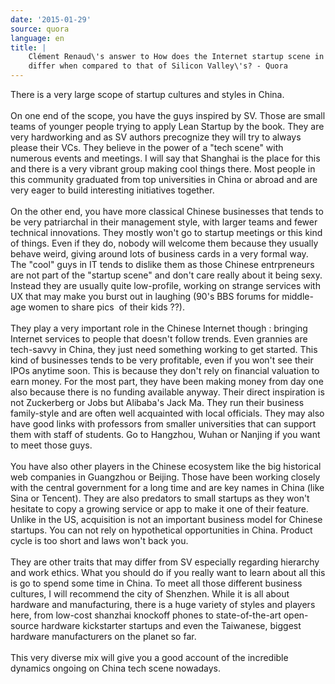 ```yaml
---
date: '2015-01-29'
source: quora
language: en
title: |
    Clément Renaud\'s answer to How does the Internet startup scene in China
    differ when compared to that of Silicon Valley\'s? - Quora
---
```


There is a very large scope of startup cultures and styles in China.\
\
On one end of the scope, you have the guys inspired by SV. Those are
small teams of younger people trying to apply Lean Startup by the book.
They are very hardworking and as SV authors precognize they will try to
always please their VCs. They believe in the power of a \"tech scene\"
with numerous events and meetings. I will say that Shanghai is the place
for this and there is a very vibrant group making cool things there.
Most people in this community graduated from top universities in China
or abroad and are very eager to build interesting initiatives together.\
\
On the other end, you have more classical Chinese businesses that tends
to be very patriarchal in their management style, with larger teams and
fewer technical innovations. They mostly won\'t go to startup meetings
or this kind of things. Even if they do, nobody will welcome them
because they usually behave weird, giving around lots of business cards
in a very formal way. The \"cool\" guys in IT tends to dislike them as
those Chinese entrpreneurs are not part of the \"startup scene\" and
don\'t care really about it being sexy. Instead they are usually quite
low-profile, working on strange services with UX that may make you burst
out in laughing (90\'s BBS forums for middle-age women to share pics  of
their kids ??).\
\
They play a very important role in the Chinese Internet though :
bringing Internet services to people that doesn\'t follow trends. Even
grannies are tech-savvy in China, they just need something working to
get started. This kind of businesses tends to be very profitable, even
if you won\'t see their IPOs anytime soon. This is because they don\'t
rely on financial valuation to earn money. For the most part, they have
been making money from day one also because there is no funding
available anyway. Their direct inspiration is not Zuckerberg or Jobs but
Alibaba\'s Jack Ma. They run their business family-style and are often
well acquainted with local officials. They may also have good links with
professors from smaller universities that can support them with staff of
students. Go to Hangzhou, Wuhan or Nanjing if you want to meet those
guys.\
\
You have also other players in the Chinese ecosystem like the big
historical web companies in Guangzhou or Beijing. Those have been
working closely with the central government for a long time and are key
names in China (like Sina or Tencent). They are also predators to small
startups as they won\'t hesitate to copy a growing service or app to
make it one of their feature. Unlike in the US, acquisition is not an
important business model for Chinese startups. You can not rely on
hypothetical opportunities in China. Product cycle is too short and laws
won\'t back you.\
\
They are other traits that may differ from SV especially regarding
hierarchy and work ethics. What you should do if you really want to
learn about all this is go to spend some time in China. To meet all
those different business cultures, I will recommend the city of
Shenzhen. While it is all about hardware and manufacturing, there is a
huge variety of styles and players here, from low-cost shanzhai knockoff
phones to state-of-the-art open-source hardware kickstarter startups and
even the Taiwanese, biggest hardware manufacturers on the planet so
far.\
\
This very diverse mix will give you a good account of the incredible
dynamics ongoing on China tech scene nowadays.
